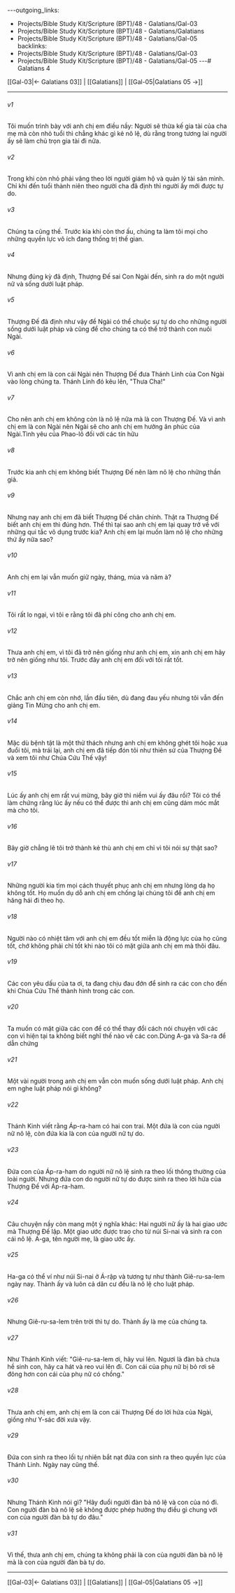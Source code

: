 ---outgoing_links:
  - Projects/Bible Study Kit/Scripture (BPT)/48 - Galatians/Gal-03
  - Projects/Bible Study Kit/Scripture (BPT)/48 - Galatians/Galatians
  - Projects/Bible Study Kit/Scripture (BPT)/48 - Galatians/Gal-05
backlinks:
  - Projects/Bible Study Kit/Scripture (BPT)/48 - Galatians/Gal-03
  - Projects/Bible Study Kit/Scripture (BPT)/48 - Galatians/Gal-05
---# Galatians 4

[[Gal-03|← Galatians 03]] | [[Galatians]] | [[Gal-05|Galatians 05 →]]
***



###### v1 
Tôi muốn trình bày với anh chị em điều nầy: Người sẽ thừa kế gia tài của cha mẹ mà còn nhỏ tuổi thì chẳng khác gì kẻ nô lệ, dù rằng trong tương lai người ấy sẽ làm chủ trọn gia tài đi nữa. 

###### v2 
Trong khi còn nhỏ phải vâng theo lời người giám hộ và quản lý tài sản mình. Chỉ khi đến tuổi thành niên theo người cha đã định thì người ấy mới được tự do. 

###### v3 
Chúng ta cũng thế. Trước kia khi còn thơ ấu, chúng ta làm tôi mọi cho những quyền lực vô ích đang thống trị thế gian. 

###### v4 
Nhưng đúng kỳ đã định, Thượng Đế sai Con Ngài đến, sinh ra do một người nữ và sống dưới luật pháp. 

###### v5 
Thượng Đế đã định như vậy để Ngài có thể chuộc sự tự do cho những người sống dưới luật pháp và cũng để cho chúng ta có thể trở thành con nuôi Ngài. 

###### v6 
Vì anh chị em là con cái Ngài nên Thượng Đế đưa Thánh Linh của Con Ngài vào lòng chúng ta. Thánh Linh đó kêu lên, "Thưa Cha!" 

###### v7 
Cho nên anh chị em không còn là nô lệ nữa mà là con Thượng Đế. Và vì anh chị em là con Ngài nên Ngài sẽ cho anh chị em hưởng ân phúc của Ngài.Tình yêu của Phao-lô đối với các tín hữu 

###### v8 
Trước kia anh chị em không biết Thượng Đế nên làm nô lệ cho những thần giả. 

###### v9 
Nhưng nay anh chị em đã biết Thượng Đế chân chính. Thật ra Thượng Đế biết anh chị em thì đúng hơn. Thế thì tại sao anh chị em lại quay trở về với những qui tắc vô dụng trước kia? Anh chị em lại muốn làm nô lệ cho những thứ ấy nữa sao? 

###### v10 
Anh chị em lại vẫn muốn giữ ngày, tháng, mùa và năm à? 

###### v11 
Tôi rất lo ngại, vì tôi e rằng tôi đã phí công cho anh chị em. 

###### v12 
Thưa anh chị em, vì tôi đã trở nên giống như anh chị em, xin anh chị em hãy trở nên giống như tôi. Trước đây anh chị em đối với tôi rất tốt. 

###### v13 
Chắc anh chị em còn nhớ, lần đầu tiên, dù đang đau yếu nhưng tôi vẫn đến giảng Tin Mừng cho anh chị em. 

###### v14 
Mặc dù bệnh tật là một thử thách nhưng anh chị em không ghét tôi hoặc xua đuổi tôi, mà trái lại, anh chị em đã tiếp đón tôi như thiên sứ của Thượng Đế và xem tôi như Chúa Cứu Thế vậy! 

###### v15 
Lúc ấy anh chị em rất vui mừng, bây giờ thì niềm vui ấy đâu rồi? Tôi có thể làm chứng rằng lúc ấy nếu có thể được thì anh chị em cũng dám móc mắt mà cho tôi. 

###### v16 
Bây giờ chẳng lẽ tôi trở thành kẻ thù anh chị em chỉ vì tôi nói sự thật sao? 

###### v17 
Những người kia tìm mọi cách thuyết phục anh chị em nhưng lòng dạ họ không tốt. Họ muốn dụ dỗ anh chị em chống lại chúng tôi để anh chị em hăng hái đi theo họ. 

###### v18 
Người nào có nhiệt tâm với anh chị em đều tốt miễn là động lực của họ cũng tốt, chớ không phải chỉ tốt khi nào tôi có mặt giữa anh chị em mà thôi đâu. 

###### v19 
Các con yêu dấu của ta ơi, ta đang chịu đau đớn để sinh ra các con cho đến khi Chúa Cứu Thế thành hình trong các con. 

###### v20 
Ta muốn có mặt giữa các con để có thể thay đổi cách nói chuyện với các con vì hiện tại ta không biết nghĩ thế nào về các con.Dùng A-ga và Sa-ra để dẫn chứng 

###### v21 
Một vài người trong anh chị em vẫn còn muốn sống dưới luật pháp. Anh chị em nghe luật pháp nói gì không? 

###### v22 
Thánh Kinh viết rằng Áp-ra-ham có hai con trai. Một đứa là con của người nữ nô lệ, còn đứa kia là con của người nữ tự do. 

###### v23 
Đứa con của Áp-ra-ham do người nữ nô lệ sinh ra theo lối thông thường của loài người. Nhưng đứa con do người nữ tự do được sinh ra theo lời hứa của Thượng Đế với Áp-ra-ham. 

###### v24 
Câu chuyện nầy còn mang một ý nghĩa khác: Hai người nữ ấy là hai giao ước mà Thượng Đế lập. Một giao ước được trao cho từ núi Si-nai và sinh ra con cái nô lệ. A-ga, tên người mẹ, là giao ước ấy. 

###### v25 
Ha-ga có thể ví như núi Si-nai ở Á-rập và tương tự như thành Giê-ru-sa-lem ngày nay. Thành ấy và luôn cả dân cư đều là nô lệ cho luật pháp. 

###### v26 
Nhưng Giê-ru-sa-lem trên trời thì tự do. Thành ấy là mẹ của chúng ta. 

###### v27 
Như Thánh Kinh viết: "Giê-ru-sa-lem ơi, hãy vui lên. Ngươi là đàn bà chưa hề sinh con, hãy ca hát và reo vui lên đi. Con cái của phụ nữ bị bỏ rơi sẽ đông hơn con cái của phụ nữ có chồng." 

###### v28 
Thưa anh chị em, anh chị em là con cái Thượng Đế do lời hứa của Ngài, giống như Y-sác đời xưa vậy. 

###### v29 
Đứa con sinh ra theo lối tự nhiên bắt nạt đứa con sinh ra theo quyền lực của Thánh Linh. Ngày nay cũng thế. 

###### v30 
Nhưng Thánh Kinh nói gì? "Hãy đuổi người đàn bà nô lệ và con của nó đi. Con người đàn bà nô lệ sẽ không được phép hưởng thụ điều gì chung với con của người đàn bà tự do đâu." 

###### v31 
Vì thế, thưa anh chị em, chúng ta không phải là con của người đàn bà nô lệ mà là con của người đàn bà tự do.

***
[[Gal-03|← Galatians 03]] | [[Galatians]] | [[Gal-05|Galatians 05 →]]
